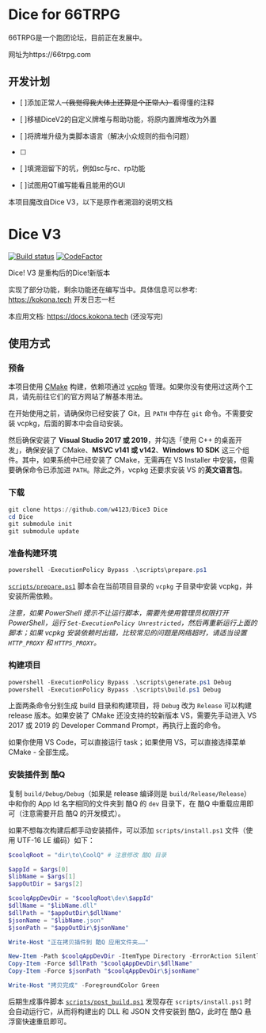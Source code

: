 # Dice for 66TRPG

66TRPG是一个跑团论坛，目前正在发展中。

网址为https://66trpg.com

## 开发计划

- [ ]添加正常人~~（我觉得我大体上还算是个正常人）~~看得懂的注释

- [ ]移植DiceV2的自定义牌堆与帮助功能，将原内置牌堆改为外置

- [ ]将牌堆升级为类脚本语言（解决小众规则的指令问题）

- [ ]

- [ ]填溯洄留下的坑，例如sc与rc、rp功能

- [ ]试图用QT编写能看且能用的GUI

本项目魔改自Dice V3，以下是原作者溯洄的说明文档

# Dice V3

[![Build status](https://ci.appveyor.com/api/projects/status/ft7x1jvdam3xb8jc?svg=true)](https://ci.appveyor.com/project/w4123/dice3)
[![CodeFactor](https://www.codefactor.io/repository/github/w4123/dice3/badge/master)](https://www.codefactor.io/repository/github/w4123/dice3/overview/master)

Dice! V3 是重构后的Dice!新版本

实现了部分功能，剩余功能还在编写当中。具体信息可以参考: https://kokona.tech 开发日志一栏

本应用文档: https://docs.kokona.tech (还没写完)


## 使用方式

### 预备

本项目使用 [CMake](https://cmake.org/) 构建，依赖项通过 [vcpkg](https://github.com/Microsoft/vcpkg) 管理。如果你没有使用过这两个工具，请先前往它们的官方网站了解基本用法。

在开始使用之前，请确保你已经安装了 Git，且 `PATH` 中存在 `git` 命令。不需要安装 vcpkg，后面的脚本中会自动安装。

然后确保安装了 **Visual Studio 2017 或 2019**，并勾选「使用 C++ 的桌面开发」，确保安装了 CMake、**MSVC v141 或 v142**、**Windows 10 SDK** 这三个组件。其中，如果系统中已经安装了 CMake，无需再在 VS Installer 中安装，但需要确保命令已添加进 `PATH`。除此之外，vcpkg 还要求安装 VS 的**英文语言包**。

### 下载

```ps1
git clone https://github.com/w4123/Dice3 Dice
cd Dice
git submodule init
git submodule update
```

### 准备构建环境

```ps1
powershell -ExecutionPolicy Bypass .\scripts\prepare.ps1
```

[`scripts/prepare.ps1`](scripts/prepare.ps1) 脚本会在当前项目目录的 `vcpkg` 子目录中安装 vcpkg，并安装所需依赖。

*注意，如果 PowerShell 提示不让运行脚本，需要先使用管理员权限打开 PowerShell，运行 `Set-ExecutionPolicy Unrestricted`，然后再重新运行上面的脚本；如果 vcpkg 安装依赖时出错，比较常见的问题是网络超时，请适当设置 `HTTP_PROXY` 和 `HTTPS_PROXY`。*

### 构建项目

```ps1
powershell -ExecutionPolicy Bypass .\scripts\generate.ps1 Debug
powershell -ExecutionPolicy Bypass .\scripts\build.ps1 Debug
```

上面两条命令分别生成 build 目录和构建项目，将 `Debug` 改为 `Release` 可以构建 release 版本。如果安装了 CMake 还没支持的较新版本 VS，需要先手动进入 VS 2017 或 2019 的 Developer Command Prompt，再执行上面的命令。

如果你使用 VS Code，可以直接运行 task；如果使用 VS，可以直接选择菜单 CMake - 全部生成。

### 安装插件到 酷Q

复制 `build/Debug/Debug`（如果是 release 编译则是 `build/Release/Release`）中和你的 App Id 名字相同的文件夹到 酷Q 的 `dev` 目录下，在 酷Q 中重载应用即可（注意需要开启 酷Q 的开发模式）。

如果不想每次构建后都手动安装插件，可以添加 `scripts/install.ps1` 文件（使用 UTF-16 LE 编码）如下：

```ps1
$coolqRoot = "dir\to\CoolQ" # 注意修改 酷Q 目录

$appId = $args[0]
$libName = $args[1]
$appOutDir = $args[2]

$coolqAppDevDir = "$coolqRoot\dev\$appId"
$dllName = "$libName.dll"
$dllPath = "$appOutDir\$dllName"
$jsonName = "$libName.json"
$jsonPath = "$appOutDir\$jsonName"

Write-Host "正在拷贝插件到 酷Q 应用文件夹……"

New-Item -Path $coolqAppDevDir -ItemType Directory -ErrorAction SilentlyContinue
Copy-Item -Force $dllPath "$coolqAppDevDir\$dllName"
Copy-Item -Force $jsonPath "$coolqAppDevDir\$jsonName"

Write-Host "拷贝完成" -ForegroundColor Green
```

后期生成事件脚本 [`scripts/post_build.ps1`](scripts/post_build.ps1) 发现存在 `scripts/install.ps1` 时会自动运行它，从而将构建出的 DLL 和 JSON 文件安装到 酷Q，此时在 酷Q 悬浮窗快速重启即可。
